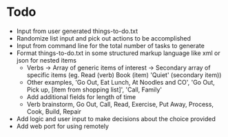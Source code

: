 Todo
====

* Input from user generated things-to-do.txt
* Randomize list input and pick out actions to be accomplished
* Input from command line for the total number of tasks to generate
* Format things-to-do.txt in some structured markup language like xml or json for nested items
  * Verbs -> Array of generic items of interest -> Secondary array of specific items (eg. Read (verb) Book (item) 'Quiet' (secondary item))
  * Other examples, 'Go Out, Eat Lunch, At Noodles and CO', 'Go Out, Pick up, [item from shopping list]', 'Call, Family'
  * Add additional fields for length of time
  * Verb brainstorm, Go Out, Call, Read, Exercise, Put Away, Process, Cook, Build, Repair
* Add logic and user input to make decisions about the choice provided   
* Add web port for using remotely

